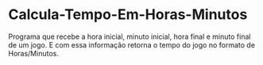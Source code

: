 # Calcula-Tempo-Em-Horas-Minutos
Programa que recebe a hora inicial, minuto inicial, hora final e minuto final de um jogo. E com essa informação retorna o tempo do jogo no formato de Horas/Minutos.
